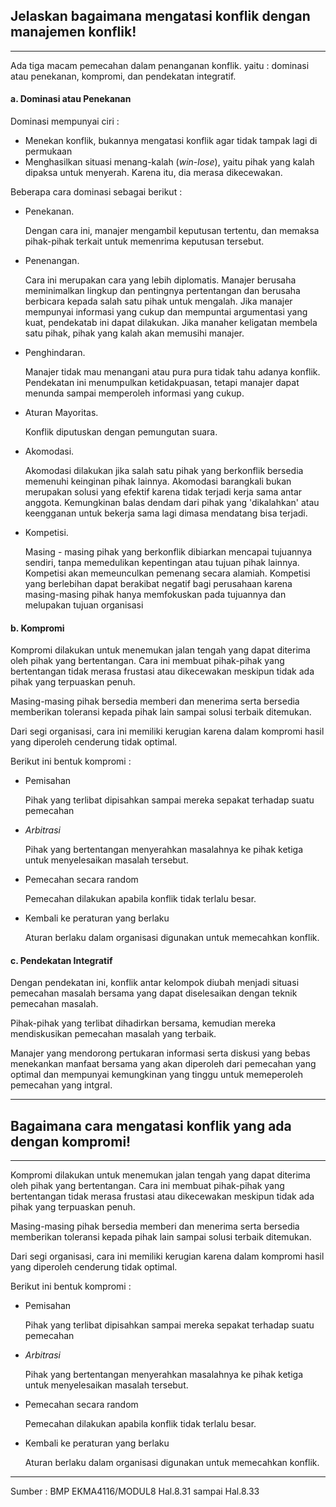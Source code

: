 ## Jelaskan bagaimana mengatasi konflik dengan  manajemen konflik!

---
Ada tiga macam pemecahan dalam penanganan konflik. yaitu : dominasi atau penekanan, kompromi, dan pendekatan integratif.

#### a. Dominasi atau Penekanan

Dominasi mempunyai ciri : 
 
 - Menekan konflik, bukannya mengatasi konflik agar tidak tampak lagi di permukaan
 - Menghasilkan situasi menang-kalah (*win-lose*), yaitu pihak yang kalah dipaksa untuk menyerah. Karena itu, dia merasa dikecewakan.

Beberapa cara dominasi sebagai berikut :

- Penekanan. 
  
  Dengan cara ini, manajer mengambil keputusan tertentu, dan memaksa pihak-pihak terkait untuk memenrima keputusan tersebut.

- Penenangan.

    Cara ini merupakan cara yang lebih diplomatis. Manajer berusaha meminimalkan lingkup dan pentingnya pertentangan dan berusaha berbicara kepada salah satu pihak untuk mengalah. Jika manajer mempunyai informasi yang cukup dan mempuntai argumentasi yang kuat, pendekatab ini dapat dilakukan. Jika manaher keligatan membela satu pihak, pihak yang kalah akan memusihi manajer.

- Penghindaran.
  
    Manajer tidak mau menangani atau pura pura tidak tahu adanya konflik. Pendekatan ini menumpulkan ketidakpuasan, tetapi manajer dapat menunda sampai memperoleh informasi yang cukup.

- Aturan Mayoritas.

    Konflik diputuskan dengan pemungutan suara.

- Akomodasi.

    Akomodasi dilakukan jika salah satu pihak yang berkonflik bersedia memenuhi keinginan pihak lainnya. Akomodasi barangkali bukan merupakan solusi yang efektif karena tidak terjadi kerja sama antar anggota. Kemungkinan balas dendam dari pihak yang 'dikalahkan' atau keengganan untuk bekerja sama lagi dimasa mendatang bisa terjadi.

- Kompetisi.
  
  Masing - masing pihak yang berkonflik dibiarkan mencapai tujuannya sendiri, tanpa memedulikan kepentingan atau tujuan pihak lainnya. Kompetisi akan memeunculkan pemenang secara alamiah. Kompetisi yang berlebihan dapat berakibat negatif bagi perusahaan karena masing-masing pihak hanya memfokuskan pada tujuannya dan melupakan tujuan organisasi

#### b. Kompromi
Kompromi dilakukan untuk menemukan jalan tengah yang dapat diterima oleh pihak yang bertentangan. Cara ini membuat pihak-pihak yang bertentangan tidak merasa frustasi atau dikecewakan meskipun tidak ada pihak yang terpuaskan penuh.

Masing-masing pihak bersedia memberi dan menerima serta bersedia memberikan toleransi kepada pihak lain sampai solusi terbaik ditemukan.

Dari segi organisasi, cara ini memiliki kerugian karena dalam kompromi hasil yang diperoleh cenderung tidak optimal. 

Berikut ini bentuk kompromi :

- Pemisahan
  
    Pihak yang terlibat dipisahkan sampai mereka sepakat terhadap suatu pemecahan

- *Arbitrasi*
  
  Pihak yang bertentangan menyerahkan masalahnya ke pihak ketiga untuk menyelesaikan masalah tersebut.

- Pemecahan secara random

    Pemecahan dilakukan apabila konflik tidak terlalu besar.

- Kembali ke peraturan yang berlaku
  
    Aturan berlaku dalam organisasi digunakan untuk memecahkan konflik.

#### c. Pendekatan Integratif

Dengan pendekatan ini, konflik antar kelompok diubah menjadi situasi pemecahan masalah bersama yang dapat diselesaikan dengan teknik pemecahan masalah. 

Pihak-pihak yang terlibat dihadirkan bersama, kemudian mereka mendiskusikan pemecahan masalah yang terbaik.

Manajer yang mendorong pertukaran informasi serta diskusi yang bebas menekankan manfaat bersama yang akan diperoleh dari pemecahan yang optimal dan mempunyai kemungkinan yang tinggu untuk memeperoleh pemecahan yang intgral.

---

## Bagaimana cara mengatasi konflik  yang ada dengan kompromi!

---

Kompromi dilakukan untuk menemukan jalan tengah yang dapat diterima oleh pihak yang bertentangan. Cara ini membuat pihak-pihak yang bertentangan tidak merasa frustasi atau dikecewakan meskipun tidak ada pihak yang terpuaskan penuh.

Masing-masing pihak bersedia memberi dan menerima serta bersedia memberikan toleransi kepada pihak lain sampai solusi terbaik ditemukan.

Dari segi organisasi, cara ini memiliki kerugian karena dalam kompromi hasil yang diperoleh cenderung tidak optimal. 

Berikut ini bentuk kompromi :

- Pemisahan
  
    Pihak yang terlibat dipisahkan sampai mereka sepakat terhadap suatu pemecahan

- *Arbitrasi*
  
  Pihak yang bertentangan menyerahkan masalahnya ke pihak ketiga untuk menyelesaikan masalah tersebut.

- Pemecahan secara random

    Pemecahan dilakukan apabila konflik tidak terlalu besar.

- Kembali ke peraturan yang berlaku
  
    Aturan berlaku dalam organisasi digunakan untuk memecahkan konflik.

---

Sumber : BMP EKMA4116/MODUL8 Hal.8.31 sampai  Hal.8.33



